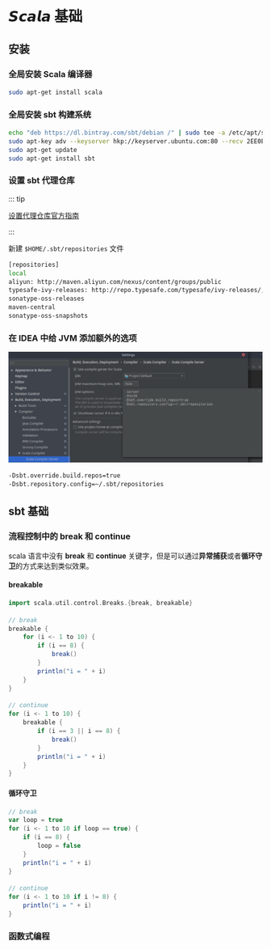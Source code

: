 # 𝙎𝙘𝙖𝙡𝙖 基础

## 安装

### 全局安装 Scala 编译器

```bash
sudo apt-get install scala
```

### 全局安装 sbt 构建系统

```bash
echo "deb https://dl.bintray.com/sbt/debian /" | sudo tee -a /etc/apt/sources.list.d/sbt.list
sudo apt-key adv --keyserver hkp://keyserver.ubuntu.com:80 --recv 2EE0EA64E40A89B84B2DF73499E82A75642AC823
sudo apt-get update
sudo apt-get install sbt
```

### 设置 sbt 代理仓库

::: tip

[设置代理仓库官方指南](http://www.scala-sbt.org/1.x/docs/Proxy-Repositories.html)

:::

新建 `$HOME/.sbt/repositories` 文件

```bash
[repositories]
local
aliyun: http://maven.aliyun.com/nexus/content/groups/public
typesafe-ivy-releases: http://repo.typesafe.com/typesafe/ivy-releases/, [organization]/[module]/[revision]/[type]s/[artifact](-[classifier]).[ext], bootOnly
sonatype-oss-releases
maven-central
sonatype-oss-snapshots
```

### 在 IDEA 中给 JVM 添加额外的选项

![sbt_jvm_options](../.vuepress/public/images/cs/scala/sbt_jvm_options.png)

```bash
-Dsbt.override.build.repos=true
-Dsbt.repository.config=~/.sbt/repositories
```

## sbt 基础

### 流程控制中的 break 和 continue

scala 语言中没有 **break** 和 **continue** 关键字，但是可以通过**异常捕获**或者**循环守卫**的方式来达到类似效果。

#### breakable

```scala
import scala.util.control.Breaks.{break, breakable}

// break
breakable {
    for (i <- 1 to 10) {
        if (i == 8) {
            break()
        }
        println("i = " + i)
    }
}

// continue
for (i <- 1 to 10) {
    breakable {
        if (i == 3 || i == 8) {
            break()
        }
        println("i = " + i)
    }
}
```

#### 循环守卫

```scala
// break
var loop = true
for (i <- 1 to 10 if loop == true) {
	if (i == 8) {
		loop = false
	}
  	println("i = " + i)
}

// continue
for (i <- 1 to 10 if i != 8) {
	println("i = " + i)
}
```

### 函数式编程
